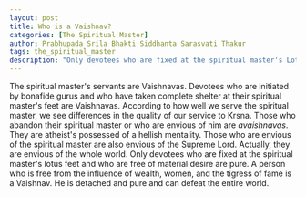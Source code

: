 ```yaml
---
layout: post
title: Who is a Vaishnav?
categories: [The Spiritual Master]
author: Prabhupada Srila Bhakti Siddhanta Sarasvati Thakur
tags: the_spiritual_master
description: "Only devotees who are fixed at the spiritual master's Lotus fetet and who are free of material desire are pure. A person who is free from the influence of wealth, women, and the tigress of fame is a Vaishnav. He is detached and pure and can defeat the entire world."
---
```


The spiritual master's servants are Vaishnavas. Devotees who are initiated by bonafide gurus and who have taken complete shelter at their spiritual master's feet are Vaishnavas. According to how well we serve the spiritual master, we see differences in the quality of our service to Krsna. Those who abandon their spiritual master or who are envious of him are *avaishnavas*. They are atheist's possessed of a hellish mentality. Those who are envious of the spiritual master are also envious of the Supreme Lord. Actually, they are envious of the whole world. Only devotees who are fixed at the spiritual master's lotus feet and who are free of material desire are pure. A person who is free from the influence of wealth, women, and the tigress of fame is a Vaishnav. He is detached and pure and can defeat the entire world. 
